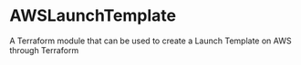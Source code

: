 # AWSLaunchTemplate
A Terraform module that can be used to create a Launch Template on AWS through Terraform
